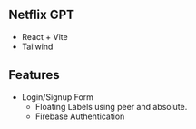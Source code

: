 ## Netflix GPT
 - React + Vite
 - Tailwind

## Features 
- Login/Signup Form 
   - Floating Labels using peer and absolute. 
   - Firebase Authentication